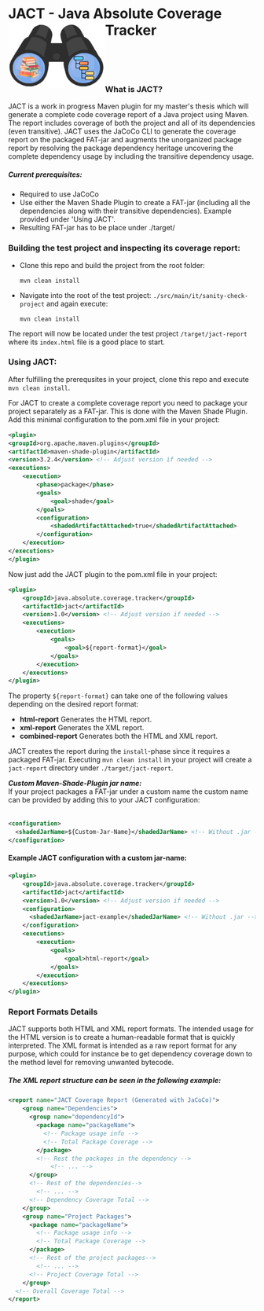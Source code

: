 # JACT - Java Absolute Coverage Tracker <img src=".img/jact-logo.png" align="left" height="135px"/>

[comment]: <> (Include coverage stats etc here later)
<br/> 
<br/> 
<br/> 

### What is JACT?
JACT is a work in progress Maven plugin for my master's thesis which will generate a complete code coverage report of a
Java project using Maven. The report includes coverage of both the project and all of its dependencies (even transitive).
JACT uses the JaCoCo CLI to generate the coverage report on the packaged FAT-jar and augments the unorganized package 
report by resolving the package dependency heritage uncovering the complete dependency usage by including the transitive
dependency usage.

##### Current prerequisites:
- Required to use JaCoCo
- Use either the Maven Shade Plugin to create a FAT-jar (including all the dependencies along with their transitive 
  dependencies). Example provided under 'Using JACT'.
- Resulting FAT-jar has to be place under ./target/

### Building the test project and inspecting its coverage report:
- Clone this repo and build the project from the root folder:
    ```
    mvn clean install
    ```
  
- Navigate into the root of the test project: `./src/main/it/sanity-check-project` and again execute:
    ```
    mvn clean install
    ```

The report will now be located under the test project `/target/jact-report` where its `index.html` file is a good place to start. 


### Using JACT:
After fulfilling the prerequsites in your project, clone this repo and execute `mvn clean install`.

For JACT to create a complete coverage report you need to package your project separately as a FAT-jar. This is done with
the Maven Shade Plugin. Add this minimal configuration to the pom.xml file in your project:
```xml
<plugin>
<groupId>org.apache.maven.plugins</groupId>
<artifactId>maven-shade-plugin</artifactId>
<version>3.2.4</version> <!-- Adjust version if needed -->
<executions>
    <execution>
        <phase>package</phase>
        <goals>
            <goal>shade</goal>
        </goals>
        <configuration>
            <shadedArtifactAttached>true</shadedArtifactAttached>
        </configuration>
    </execution>
</executions>
</plugin>
```

Now just add the JACT plugin to the pom.xml file in your project:
```xml
<plugin>
    <groupId>java.absolute.coverage.tracker</groupId>
    <artifactId>jact</artifactId>
    <version>1.0</version> <!-- Adjust version if needed -->
    <executions>
        <execution>
            <goals>
                <goal>${report-format}</goal>
            </goals>
        </execution>
    </executions>
</plugin>
```
The property `${report-format}` can take one of the following values depending on the desired report format:
* **html-report** Generates the HTML report.
* **xml-report** Generates the XML report.
* **combined-report** Generates both the HTML and XML report.

JACT creates the report during the `install`-phase since it requires a packaged FAT-jar. Executing `mvn clean install`
in your project will create a `jact-report` directory under `./target/jact-report`.


**_Custom Maven-Shade-Plugin jar name:_** </br>
If your project packages a FAT-jar under a custom name the custom name can be provided by adding this to your JACT
configuration:

```xml

<configuration>
  <shadedJarName>${Custom-Jar-Name}</shadedJarName> <!-- Without .jar -->
</configuration>
```

#### Example JACT configuration with a custom jar-name:
```xml
<plugin>
    <groupId>java.absolute.coverage.tracker</groupId>
    <artifactId>jact</artifactId>
    <version>1.0</version> <!-- Adjust version if needed -->
    <configuration>
      <shadedJarName>jact-example</shadedJarName> <!-- Without .jar -->
    </configuration>
    <executions>
        <execution>
            <goals>
                <goal>html-report</goal>
            </goals>
        </execution>
    </executions>
</plugin>
```

### Report Formats Details
JACT supports both HTML and XML report formats. The intended usage for the HTML version is to create a human-readable
format that is quickly interpreted. The XML format is intended as a raw report format for any purpose, which could for
instance be to get dependency coverage down to the method level for removing unwanted bytecode.

##### The XML report structure can be seen in the following example:
```xml
<report name="JACT Coverage Report (Generated with JaCoCo)">
    <group name="Dependencies">
      <group name="dependencyId">
        <package name="packageName">
          <!-- Package usage info -->
          <!-- Total Package Coverage -->
        </package>
        <!-- Rest the packages in the dependency -->
            <!-- ... -->
      </group>
      <!-- Rest of the dependencies-->
        <!-- ... -->
      <!-- Dependency Coverage Total -->
    </group>
    <group name="Project Packages">
      <package name="packageName">
        <!-- Package usage info -->
        <!-- Total Package Coverage -->
      </package>
      <!-- Rest of the project packages-->
        <!-- ... -->
      <!-- Project Coverage Total -->
    </group>
  <!-- Overall Coverage Total -->
</report>
```

